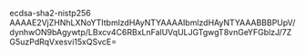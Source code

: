 ecdsa-sha2-nistp256 AAAAE2VjZHNhLXNoYTItbmlzdHAyNTYAAAAIbmlzdHAyNTYAAABBBPUpV/dynhwON9bAgywtp/LBxcv4C6RBxLnFalUVqULJGTgwgT8vnGeYFGblzJ/7ZG5uzPdRqVxesvi15xQSvcE=

